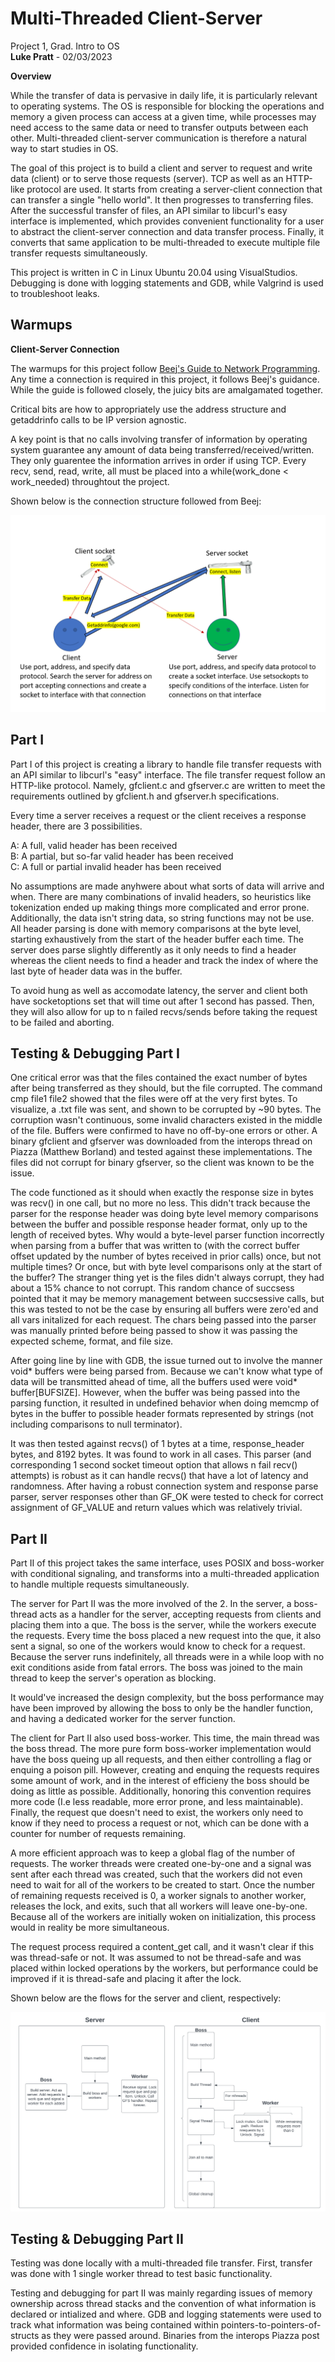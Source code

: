 
# Multi-Threaded Client-Server 
 Project 1, Grad. Intro to OS   						
**Luke Pratt** - 02/03/2023

**Overview**    
    
While the transfer of data is pervasive in daily life, it is particularly relevant to operating systems. The OS is responsible for blocking the operations and memory a given process can access at a given time, while processes may need access to the same data or need to transfer outputs between each other. Multi-threaded client-server communication is therefore a natural way to start studies in OS. 

The goal of this project is to build a client and server to request and write data (client) or to serve those requests (server). TCP as well as an HTTP-like protocol are used. It starts from creating a server-client connection that can transfer a single "hello world". It then progresses to transferring files. After the successful transfer of files, an API similar to libcurl's easy interface is implemented, which provides convenient functionality for a user to abstract the client-server connection and data transfer process. Finally, it converts that same application to be multi-threaded to execute multiple file transfer requests simultaneously.

This project is written in C in Linux Ubuntu 20.04 using VisualStudios. Debugging is done with logging statements and GDB, while Valgrind is used to troubleshoot leaks.  

## Warmups
**Client-Server Connection** 

The warmups for this project follow [Beej's Guide to Network Programming](https://beej.us/guide/bgnet/html/). Any time a connection is required in this project, it follows Beej's guidance.  While the guide is followed closely, the juicy bits are amalgamated together. 

Critical bits are how to appropriately use the address structure and getaddrinfo calls to be IP version agnostic. 

A key point is that no calls involving transfer of information by operating system guarantee any amount of data being transferred/received/written. They only guarentee the information arrives in order if using TCP. Every recv, send, read, write, all must be placed into a while(work_done < work_needed) throughtout the project. 

Shown below is the connection structure followed from Beej:

![alt text](https://github.com/lpratt30/pr12/blob/main/yarrr.PNG)


## Part I

Part I of this project is creating a library to handle file transfer requests with an API similar to libcurl's "easy" interface. The file transfer request follow an HTTP-like protocol. Namely, gfclient.c and gfserver.c are written to meet the requirements outlined by gfclient.h and gfserver.h specifications.

Every time a server receives a request or the client receives a response header, there are 3 possibilities. 

A: A full, valid header has been received       
B: A partial, but so-far valid header has been received                 
C: A full or partial invalid header has been received                 

No assumptions are made anyhwere about what sorts of data will arrive and when. There are many combinations of invalid headers, so heuristics like tokenization ended up making things more complicated and error prone. Additionally, the data isn't string data, so string functions may not be use. All header parsing is done with memory comparisons at the byte level, starting exhaustively from the start of the header buffer each time. The server does parse slightly differently as it only needs to find a header whereas the client needs to find a header and track the index of where the last byte of header data was in the buffer. 

To avoid hung as well as accomodate latency, the server and client both have socketoptions set that will time out after 1 second has passed. Then, they will also allow for up to n failed recvs/sends before taking the request to be failed and aborting. 


## Testing & Debugging Part I

One critical error was that the files contained the exact number of bytes after being transferred as they should, but the file corrupted. The command cmp file1 file2 showed that the files were off at the very first bytes. To visualize, a .txt file was sent, and shown to be corrupted by ~90 bytes. The corruption wasn't continuous, some invalid characters existed in the middle of the file. Buffers were confirmed to have no off-by-one errors or other. A binary gfclient and gfserver was downloaded from the interops thread on Piazza (Matthew Borland) and tested against these implementations. The files did not corrupt for binary gfserver, so the client was known to be the issue. 

The code functioned as it should when exactly the response size in bytes was recv() in one call, but no more no less. This didn't track because the parser for the response header was doing byte level memory comparisons between the buffer and possible response header format, only up to the length of received bytes. Why would a byte-level parser function incorrectly when parsing from a buffer that was written to (with the correct buffer offset updated by the number of bytes received in prior calls) once, but not multiple times? Or once, but with byte level comparisons only at the start of the buffer? The stranger thing yet is the files didn't always corrupt, they had about a 15% chance to not corrupt. This random chance of succsess pointed that it may be memory management between succsessive calls, but this was tested to not be the case by ensuring all buffers were zero'ed and all vars initalized for each request. The chars being passed into the parser was manually printed before being passed to show it was passing the expected scheme, format, and file size.

After going line by line with GDB, the issue turned out to involve the manner void* buffers were being parsed from. Because we can't know what type of data will be transmitted ahead of time, all the buffers used were void* buffer[BUFSIZE]. However, when the buffer was being passed into the parsing function, it resulted in undefined behavior when doing memcmp of bytes in the buffer to possible header formats represented by strings (not including comparisons to null terminator). 

It was then tested against recvs() of 1 bytes at a time, response_header bytes, and 8192 bytes. It was found to work in all cases. This parser (and corresponding 1 second socket timeout option that allows n fail recv() attempts) is robust as it can handle recvs() that have a lot of latency and randomness. After having a robust connection system and response parse parser, server responses other than GF_OK were tested to check for correct assignment of GF_VALUE and return values which was relatively trivial. 

## Part II

Part II of this project takes the same interface, uses POSIX and boss-worker with conditional signaling, and transforms into a multi-threaded application to handle multiple requests simultaneously. 

The server for Part II was the more involved of the 2. In the server, a boss-thread acts as a handler for the server, accepting requests from clients and placing them into a que. The boss is the server, while the workers execute the requests. Every time the boss placed a new request into the que, it also sent a signal, so one of the workers would know to check for a request. Because the server runs indefinitely, all threads were in a while loop with no exit conditions aside from fatal errors. The boss was joined to the main thread to keep the server's operation as blocking. 

It would've increased the design complexity, but the boss performance may have been improved by allowing the boss to only be the handler function, and having a dedicated worker for the server function. 

The client for Part II also used boss-worker. This time, the main thread was the boss thread. The more pure form boss-worker implementation would have the boss queing up all requests, and then either controlling a flag or enquing a poison pill. However, creating and enquing the requests requires some amount of work, and in the interest of efficieny the boss should be doing as little as possible. Additionally, honoring this convention requires more code (I.e less readable, more error prone, and less maintainable). Finally, the request que doesn't need to exist, the workers only need to know if they need to process a request or not, which can be done with a counter for number of requests remaining. 

A more efficient approach was to keep a global flag of the number of requests. The worker threads were created one-by-one and a signal was sent after each thread was created, such that the workers did not even need to wait for all of the workers to be created to start. Once the number of remaining requests received is 0, a worker signals to another worker, releases the lock, and exits, such that all workers will leave one-by-one. Because all of the workers are initially woken on initialization, this process would in reality be more simultaneous. 

The request process required a content_get call, and it wasn't clear if this was thread-safe or not. It was assumed to not be thread-safe and was placed within locked operations by the workers, but performance could be improved if it is thread-safe and placing it after the lock. 

Shown below are the flows for the server and client, respectively:

![alt text](https://github.com/lpratt30/pr12/blob/main/yarrrr2.PNG)



## Testing & Debugging Part II

Testing was done locally with a multi-threaded file transfer. First, transfer was done with 1 single worker thread to test basic functionality. 

Testing and debugging for part II was mainly regarding issues of memory ownership across thread stacks and the convention of what information is declared or intialized and where. GDB and logging statements were used to track what information was being contained within pointers-to-pointers-of-structs as they were passed around.  Binaries from the interops Piazza post provided confidence in isolating functionality. 
